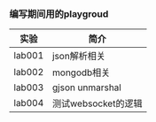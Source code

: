 ### 编写期间用的playgroud

|实验|简介|
|---|---|
|lab001|json解析相关|
|lab002|mongodb相关|
|lab003|gjson unmarshal|
|lab004|测试websocket的逻辑|